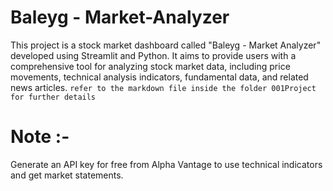 # Baleyg - Market-Analyzer
This project is a stock market dashboard called "Baleyg - Market Analyzer" developed using Streamlit and Python. It aims to provide users with a comprehensive tool for analyzing stock market data, including price movements, technical analysis indicators, fundamental data, and related news articles.
`refer to the markdown file inside the folder 001Project for further details`
# Note :-
Generate an API key for free from Alpha Vantage to use technical indicators and get market statements.
